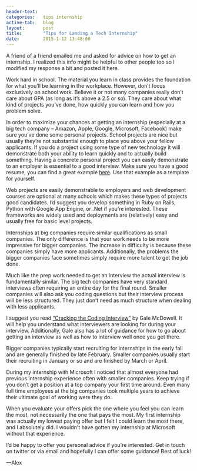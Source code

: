 ```yaml
---
header-text:
categories:   tips internship
active-tab:   blog
layout:       post
title:        "Tips for Landing a Tech Internship"
date:         2015-1-12 13:48:00
---
```


A friend of a friend emailed me and asked for advice on how to get an internship. I realized this info might be helpful to other people too so I modified my response a bit and posted it here.

Work hard in school. The material you learn in class provides the foundation for what you’ll be learning in the workplace. However, don’t focus exclusively on school work. Believe it or not many companies really don’t care about GPA (as long as it’s above a 2.5 or so). They care about what kind of projects you’ve done, how quickly you can learn and how you problem solve.

In order to maximize your chances at getting an internship (especially at a big tech company – Amazon, Apple, Google, Microsoft, Facebook) make sure you’ve done some personal projects. School projects are nice but usually they’re not substantial enough to place you above your fellow applicants. If you do a project using some type of new technology it will demonstrate both your ability to learn quickly and to actually build something. Having a concrete personal project you can easily demonstrate to an employer is essential to a good interview. Make sure you have a good resume, you can find a great example [here](http://www.careercup.com/resume). Use that example as a template for yourself.

Web projects are easily demonstrable to employers and web development courses are optional at many schools which makes these types of projects good candidates. I’d suggest you develop something in Ruby on Rails, Python with Google App Engine, or .Net if you’re interested. These frameworks are widely used and deployments are (relatively) easy and usually free for basic level projects.

Internships at big companies require similar qualifications as small companies. The only difference is that your work needs to be more impressive for bigger companies. The increase in difficulty is because these companies simply have more applicants. Additionally, the problems the bigger companies face sometimes simply require more talent to get the job done.

Much like the prep work needed to get an interview the actual interview is fundamentally similar. The big tech companies have very standard interviews often requiring an entire day for the final round. Smaller companies will also ask you coding questions but their interview process will be less structured. They just don’t need as much structure when dealing with less applicants.

I suggest you read [“Cracking the Coding Interview”](http://www.amazon.com/Cracking-Coding-Interview-Programming-Questions/dp/098478280X/ref=sr_1_1?s=books&ie=UTF8&qid=1421087637&sr=1-1&keywords=cracking+the+coding+interview) by Gale McDowell. It will help you understand what interviewers are looking for during your interview. Additionally, Gale also has a lot of guidance for how to go about getting an interview as well as how to interview well once you get there.

Bigger companies typically start recruiting for internships in the early fall and are generally finished by late February. Smaller companies usually start their recruiting in January or so and are finished by March or April.

During my internship with Microsoft I noticed that almost everyone had previous internship experience often with smaller companies. Keep trying if you don’t get a position at a top company your first time around. Even many full time employees at the big companies took multiple years to achieve their ultimate goal of working were they do.

When you evaluate your offers pick the one where you feel you can learn the most, not necessarily the one that pays the most. My first internship was actually my lowest paying offer but I felt I could learn the most there, and I absolutely did. I wouldn't have gotten my internship at Microsoft without that experience.

I’d be happy to offer you personal advice if you're interested. Get in touch on twitter or via email and hopefully I can offer some guidance! Best of luck!

—Alex
